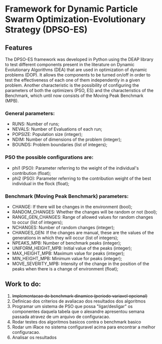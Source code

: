 # Framework for Dynamic Particle Swarm Optimization-Evolutionary Strategy (DPSO-ES)


## Features
The DPSO-ES framework was developed in Python using the DEAP library to test different components present in the literature on Dynamic Evolutionary Algorithms (DEA) that are used in optimization of dynamic problems (DOP). It allows the components to be turned on/off in order to test the effectiveness of each one of them independently in a given problem.
Another characteristic is the possibility of configuring the parameters of both the optimizers (PSO, ES) and the characteristics of the Benchmark, which until now consists of the Moving Peak Benchmark (MPB).

### General parameters:
- RUNS: Number of runs;
- NEVALS: Number of Evaluations of each run;
- POPSIZE: Population size (integer);
- NDIM: Number of dimensions of the problem (integer);
- BOUNDS: Problem boundaries (list of integers);

### PSO the possible configurations are:
- phi1 (PSO): Parameter referring to the weight of the individual's contribution (float);
- phi2 (PSO): Parameter referring to the contribution weight of the best individual in the flock (float);

### Benchmark (Moving Peak Benchmark) parameters:
- CHANGE: If there will be changes in the environment (bool);
- RANDOM_CHANGES: Whether the changes will be random or not (bool);
- RANGE_GEN_CHANGES: Range of allowed values for random changes to occur (list of integers);
- NCHANGES: Number of random changes (integer);
- CHANGES_GEN: If the changes are manual, these are the values of the generations in which they will occur (list of integers);
- NPEAKS_MPB: Number of benchmark peaks (integer);
- UNIFORM_HEIGHT_MPB: Initial value of the peaks (integer);
- MAX_HEIGHT_MPB: Maximum value for peaks (integer);
- MIN_HEIGHT_MPB: Minimum value for peaks (integer);
- MOVE_SEVERITY_MPB: Intensity of the change in the position of the peaks when there is a change of environment (float);


## Work to do:
1. <del>Implementacao do benchmark dinamico (periodo variavel opcional)</del>
2. Definicao dos criterios de avaliacao dos resultados dos algoritmos
3. Programar um sistema de PSO que possa "ligar/desligar" os componentes daquela tabela que o alexandre apresentou semana passada atravez de um arquivo de configuracao.
4. Rodar testes dos algoritmos basicos contra o benchmark basico
5. Rodar um iRace no sistema configuravel acima para encontrar a melhor configuracao.
6. Analisar os resultados
